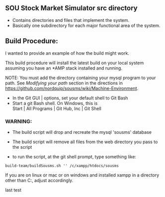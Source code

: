 ## SOU Stock Market Simulator src directory

* Contains directories and files that implement the system.
* Basically one subdirectory for each major functional area of the system.

## Build Procedure:
I wanted to provide an example of how the build might work.  

This build procedure will install the latest build on your local system assuming you have an *AMP stack installed and running.

NOTE: You must add the directory containing your mysql program to your path.
See _Modifying your path_ section in the directions in <https://github.com/nordquip/sousms/wiki/Machine-Environment>.

* In the Git GUI | options, set your default shell to Git Bash
* Start a git Bash shell.  On Windows, this is  
Start | All Programs | Git Hub, Inc | Git Shell  

### WARNING:  
* The build script will drop and recreate the mysql 'sousms' database
* The build script will remove all files from the web directory
you pass to the script  


* to run the script, at the git shell prompt, type something like:  
```
build-team/buildSousms.sh '' /c/xampp/htdocs/sousms
```
If you are on linux or mac or on windows and installed xampp in a
directory other than C:, adjust accordingly.

last test